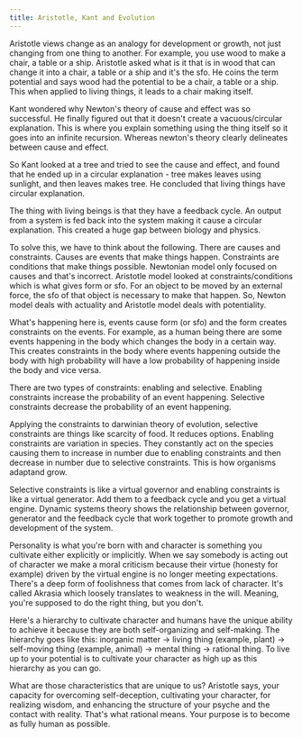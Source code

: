```yaml
---
title: Aristotle, Kant and Evolution
---
```


Aristotle views change as an analogy for development or growth, not just changing from one thing to another. For example, you use wood to make a chair, a table or a ship. Aristotle asked what is it that is in wood that can change it into a chair, a table or a ship and it's the sfo. He coins the term potential and says wood had the potential to be a chair, a table or a ship. This when applied to living things, it leads to a chair making itself.

Kant wondered why Newton's theory of cause and effect was so successful. He finally figured out that it doesn't create a vacuous/circular explanation. This is where you explain something using the thing itself so it goes into an infinite recursion. Whereas newton's theory clearly delineates between cause and effect.

So Kant looked at a tree and tried to see the cause and effect, and found that he ended up in a circular explanation - tree makes leaves using sunlight, and then leaves makes tree. He concluded that living things have circular explanation.

The thing with living beings is that they have a feedback cycle. An output from a system is fed back into the system making it cause a circular explanation. This created a huge gap between biology and physics.

To solve this, we have to think about the following. There are causes and constraints. Causes are events that make things happen. Constraints are conditions that make things possible. Newtonian model only focused on causes and that's incorrect. Aristotle model looked at constraints/conditions which is what gives form or sfo. For an object to be moved by an external force, the sfo of that object is necessary to make that happen. So, Newton model deals with actuality and Aristotle model deals with potentiality.

What's happening here is, events cause form (or sfo) and the form creates constraints on the events. For example, as a human being there are some events happening in the body which changes the body in a certain way. This creates constraints in the body where events happening outside the body with high probability will have a low probability of happening inside the body and vice versa.

There are two types of constraints: enabling and selective. Enabling constraints increase the probability of an event happening. Selective constraints decrease the probability of an event happening.

Applying the constraints to darwinian theory of evolution, selective constraints are things like scarcity of food. It reduces options. Enabling constraints are variation in species. They constantly act on the species causing them to increase in number due to enabling constraints and then decrease in number due to selective constraints. This is how organisms adaptand grow.

Selective constraints is like a virtual governor and enabling constraints is like a virtual generator. Add them to a feedback cycle and you get a virtual engine. Dynamic systems theory shows the relationship between governor, generator and the feedback cycle that work together to promote growth and development of the system.

Personality is what you're born with and character is something you cultivate either explicitly or implicitly. When we say somebody is acting out of character we make a moral criticism because their virtue (honesty for example) driven by the virtual engine is no longer meeting expectations. There's a deep form of foolishness that comes from lack of character. It's called Akrasia which loosely translates to weakness in the will. Meaning, you're supposed to do the right thing, but you don't.

Here's a hierarchy to cultivate character and humans have the unique ability to achieve it because they are both self-organizing and self-making. The hierarchy goes like this: inorganic matter -> living thing (example, plant) -> self-moving thing (example, animal) -> mental thing -> rational thing. To live up to your potential is to cultivate your character as high up as this hierarchy as you can go.

What are those characteristics that are unique to us? Aristotle says, your capacity for overcoming self-deception, cultivating your character, for realizing wisdom, and enhancing the structure of your psyche and the contact with reality. That's what rational means. Your purpose is to become as fully human as possible.
